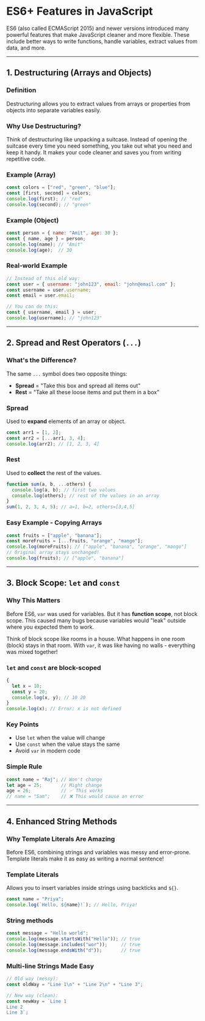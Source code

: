 # ES6+ Features in JavaScript

ES6 (also called ECMAScript 2015) and newer versions introduced many powerful features that make JavaScript cleaner and more flexible. These include better ways to write functions, handle variables, extract values from data, and more.

---

## 1. Destructuring (Arrays and Objects)

### Definition

Destructuring allows you to extract values from arrays or properties from objects into separate variables easily.

### Why Use Destructuring?

Think of destructuring like unpacking a suitcase. Instead of opening the suitcase every time you need something, you take out what you need and keep it handy. It makes your code cleaner and saves you from writing repetitive code.

### Example (Array)

```js
const colors = ["red", "green", "blue"];
const [first, second] = colors;
console.log(first); // "red"
console.log(second); // "green"
```

### Example (Object)

```js
const person = { name: "Amit", age: 30 };
const { name, age } = person;
console.log(name); // "Amit"
console.log(age);  // 30
```

### Real-world Example

```js
// Instead of this old way:
const user = { username: "john123", email: "john@email.com" };
const username = user.username;
const email = user.email;

// You can do this:
const { username, email } = user;
console.log(username); // "john123"
```

---

## 2. Spread and Rest Operators (`...`)

### What's the Difference?

The same `...` symbol does two opposite things:

- **Spread** = "Take this box and spread all items out"
- **Rest** = "Take all these loose items and put them in a box"

### Spread

Used to **expand** elements of an array or object.

```js
const arr1 = [1, 2];
const arr2 = [...arr1, 3, 4];
console.log(arr2); // [1, 2, 3, 4]
```

### Rest

Used to **collect** the rest of the values.

```js
function sum(a, b, ...others) {
  console.log(a, b); // first two values
  console.log(others); // rest of the values in an array
}
sum(1, 2, 3, 4, 5); // a=1, b=2, others=[3,4,5]
```

### Easy Example - Copying Arrays

```js
const fruits = ["apple", "banana"];
const moreFruits = [...fruits, "orange", "mango"];
console.log(moreFruits); // ["apple", "banana", "orange", "mango"]
// Original array stays unchanged!
console.log(fruits); // ["apple", "banana"]
```

---

## 3. Block Scope: `let` and `const`

### Why This Matters

Before ES6, `var` was used for variables. But it has **function scope**, not block scope. This caused many bugs because variables would "leak" outside where you expected them to work.

Think of block scope like rooms in a house. What happens in one room (block) stays in that room. With `var`, it was like having no walls - everything was mixed together!

### `let` and `const` are block-scoped

```js
{
  let x = 10;
  const y = 20;
  console.log(x, y); // 10 20
}
console.log(x); // Error: x is not defined
```

### Key Points

- Use `let` when the value will change
- Use `const` when the value stays the same
- Avoid `var` in modern code

### Simple Rule

```js
const name = "Raj"; // Won't change
let age = 25;       // Might change
age = 26;           // ✅ This works
// name = "Sam";    // ❌ This would cause an error
```

---

## 4. Enhanced String Methods

### Why Template Literals Are Amazing

Before ES6, combining strings and variables was messy and error-prone. Template literals make it as easy as writing a normal sentence!

### Template Literals

Allows you to insert variables inside strings using backticks and `${}`.

```js
const name = "Priya";
console.log(`Hello, ${name}!`); // Hello, Priya!
```

### String methods

```js
const message = "Hello world";
console.log(message.startsWith("Hello")); // true
console.log(message.includes("wor"));     // true
console.log(message.endsWith("d"));       // true
```

### Multi-line Strings Made Easy

```js
// Old way (messy):
const oldWay = "Line 1\n" + "Line 2\n" + "Line 3";

// New way (clean):
const newWay = `Line 1
Line 2
Line 3`;
```
